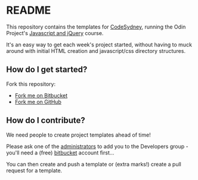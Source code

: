 # README #

This repository contains the templates for [CodeSydney](http://codesydney.com), running the Odin Project's [Javascript and jQuery](http://www.theodinproject.com/javascript-and-jquery) course.

It's an easy way to get each week's project started, without having to muck around with initial HTML creation and javascript/css directory structures.

## How do I get started? ##

Fork this repository:

* [Fork me on Bitbucket]()
* [Fork me on GitHub]()

## How do I contribute? ##

We need people to create project templates ahead of time!

Please ask one of the [administrators](https://bitbucket.org/account/notifications/send/?receiver=codesydney) to add you to the Developers group - you'll need a (free) [bitbucket](http://bitbucket.org) account first...

You can then create and push a template or (extra marks!) create a pull request for a template.